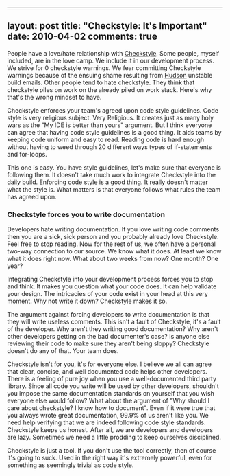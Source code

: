 
---
layout: post
title: "Checkstyle: It's Important"
date: 2010-04-02
comments: true
---


People have a love/hate relationship with [Checkstyle][1]. Some people, myself included, are in the 
love camp. We include it in our development process. We strive for 0 checkstyle warnings. We fear 
committing Checkstyle warnings because of the ensuing shame resulting from [Hudson][2] unstable build 
emails. Other people tend to hate checkstyle. They think that checkstyle piles on work on the already 
piled on work stack. Here's why that's the wrong mindset to have.

Checkstyle enforces your team's agreed upon code style guidelines. Code style is very religious subject. Very Religious. It creates just as many holy wars as the "My IDE is better than yours" argument. But I think everyone can agree that having code style guidelines is a good thing. It aids teams by keeping code uniform and easy to read. Reading code is hard enough without having to weed through 20 different ways types of if-statements and for-loops.

This one is easy. You have style guidelines, let's make sure that everyone is following them. It doesn't 
take much work to integrate Checkstyle into the daily build. Enforcing code style is a good thing. It 
really doesn't matter what the style is. What matters is that everyone follows what rules the team has 
agreed upon.

### Checkstyle forces you to write documentation

Developers hate writing documentation. If you love writing code comments then you are a sick, sick 
person and you probably already love Checkstyle. Feel free to stop reading. Now for the rest of us, we 
often have a personal two-way connection to our source. We know what it does. At least we know what it 
does right now. What about two weeks from now? One month? One year?

Integrating Checkstyle into your development process forces you to stop and think. It makes you question 
what your code does. It can help validate your design. The intricacies of your code exist in your head 
at this very moment. Why not write it down? Checkstyle makes it so.

The argument against forcing developers to write documentation is that they will write useless comments. This isn't a fault of Checkstyle, it's a fault of the developer. Why aren't they writing good 
documentation? Why aren't other developers getting on the bad documenter's case? Is anyone else 
reviewing their code to make sure they aren't being sloppy? Checkstyle doesn't do any of that. Your 
team does.

Checkstyle isn't for you, it's for everyone else. I believe we all can agree that clear, concise, 
and well documented code helps other developers. There is a feeling of pure joy when you use a well-documented third party library. Since all code you write will be used by other developers, shouldn't you 
impose the same documentation standards on yourself that you wish everyone else would follow? What about 
the argument of "Why should I care about checkstyle? I know how to document". Even if it were true that 
you always wrote great documentation, 99.9% of us aren't like you. We need help verifying that we are 
indeed following code style standards. Checkstyle keeps us honest. After all, we are developers and 
developers are lazy. Sometimes we need a little prodding to keep ourselves disciplined.

Checkstyle is just a tool. If you don't use the tool correctly, then of course it's going to suck. Used in the right way it's extremely powerful, even for something as seemingly trivial as code style.




  [1]: http://checkstyle.sourceforge.net/
  [2]: https://hudson.dev.java.net/
  